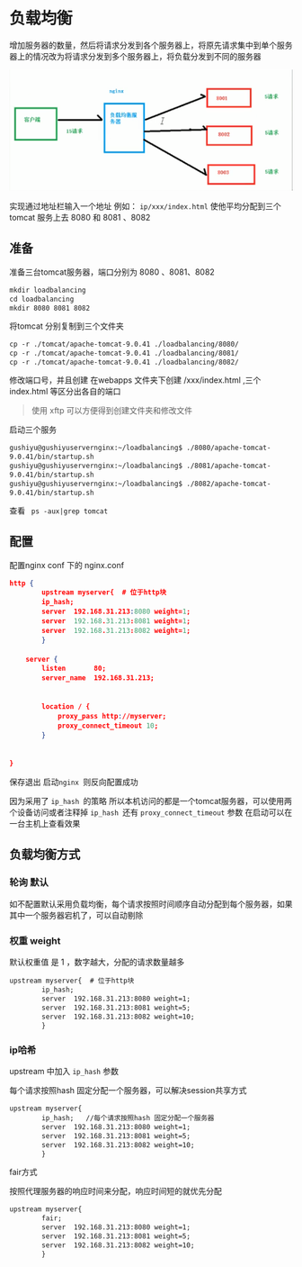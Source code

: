 # 负载均衡

增加服务器的数量，然后将请求分发到各个服务器上，将原先请求集中到单个服务器上的情况改为将请求分发到多个服务器上，将负载分发到不同的服务器

![image-20201214200548178](https://raw.githubusercontent.com/1471246901/myblog/master/img/image-20201214200548178.png)

实现通过地址栏输入一个地址 例如： `ip/xxx/index.html` 使他平均分配到三个 tomcat 服务上去 8080 和 8081 、8082

## 准备

准备三台tomcat服务器，端口分别为 8080 、8081、8082  

```shell
mkdir loadbalancing
cd loadbalancing
mkdir 8080 8081 8082
```

将tomcat 分别复制到三个文件夹

```shell
cp -r ./tomcat/apache-tomcat-9.0.41 ./loadbalancing/8080/
cp -r ./tomcat/apache-tomcat-9.0.41 ./loadbalancing/8081/
cp -r ./tomcat/apache-tomcat-9.0.41 ./loadbalancing/8082/
```

修改端口号，并且创建 在webapps 文件夹下创建 /xxx/index.html ,三个index.html 等区分出各自的端口

>   使用 xftp 可以方便得到创建文件夹和修改文件

启动三个服务

```shell
gushiyu@gushiyuservernginx:~/loadbalancing$ ./8080/apache-tomcat-9.0.41/bin/startup.sh
gushiyu@gushiyuservernginx:~/loadbalancing$ ./8081/apache-tomcat-9.0.41/bin/startup.sh
gushiyu@gushiyuservernginx:~/loadbalancing$ ./8082/apache-tomcat-9.0.41/bin/startup.sh
```

查看 ` ps -aux|grep tomcat`

## 配置

配置nginx conf 下的 nginx.conf

```json
http {
	    upstream myserver{  # 位于http块
        ip_hash;
        server  192.168.31.213:8080 weight=1;
        server  192.168.31.213:8081 weight=1;
        server  192.168.31.213:8082 weight=1;
    	}

    server {
        listen       80;
        server_name  192.168.31.213;


        location / {
            proxy_pass http://myserver;
            proxy_connect_timeout 10;
        }


}
```

保存退出 启动`nginx `则反向配置成功

因为采用了 `ip_hash `的策略 所以本机访问的都是一个tomcat服务器，可以使用两个设备访问或者注释掉  `ip_hash `还有 `proxy_connect_timeout` 参数 在启动可以在一台主机上查看效果

## 负载均衡方式

### 轮询 默认 

如不配置默认采用负载均衡，每个请求按照时间顺序自动分配到每个服务器，如果其中一个服务器宕机了，可以自动剔除

### 权重 weight   

默认权重值 是 1 ，数字越大，分配的请求数量越多

```
upstream myserver{  # 位于http块
        ip_hash;
        server  192.168.31.213:8080 weight=1;
        server  192.168.31.213:8081 weight=5;
        server  192.168.31.213:8082 weight=10;
    	}
```

### ip哈希

upstream 中加入 `ip_hash` 参数

每个请求按照hash 固定分配一个服务器，可以解决session共享方式

```
upstream myserver{  
        ip_hash;   //每个请求按照hash 固定分配一个服务器
        server  192.168.31.213:8080 weight=1;
        server  192.168.31.213:8081 weight=5;
        server  192.168.31.213:8082 weight=10;
    	}
```

fair方式

按照代理服务器的响应时间来分配，响应时间短的就优先分配

```
upstream myserver{  
        fair;   
        server  192.168.31.213:8080 weight=1;
        server  192.168.31.213:8081 weight=5;
        server  192.168.31.213:8082 weight=10;
    	}
```

